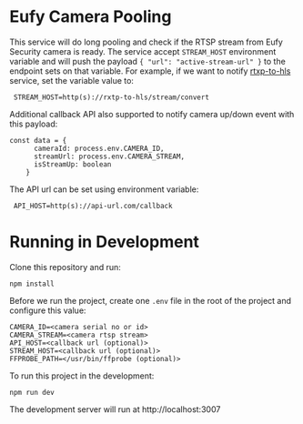 # Eufy Camera Pooling

This service will do long pooling and check if the RTSP stream from Eufy Security camera is ready. The service accept `STREAM_HOST` environment variable and will push the payload `{ "url": "active-stream-url" }` to the endpoint sets on that variable. For example, if we want to notify [rtxp-to-hls](https://github.com/garasingulik/rtxp-to-hls) service, set the variable value to:

```
 STREAM_HOST=http(s)://rxtp-to-hls/stream/convert
```

Additional callback API also supported to notify camera up/down event with this payload:

```
const data = {
      cameraId: process.env.CAMERA_ID,
      streamUrl: process.env.CAMERA_STREAM,
      isStreamUp: boolean
    }
```

The API url can be set using environment variable:

```
 API_HOST=http(s)://api-url.com/callback
```

# Running in Development

Clone this repository and run:

```
npm install
```

Before we run the project, create one `.env` file in the root of the project and configure this value:

```
CAMERA_ID=<camera serial no or id>
CAMERA_STREAM=<camera rtsp stream>
API_HOST=<callback url (optional)>
STREAM_HOST=<callback url (optional)>
FFPROBE_PATH=</usr/bin/ffprobe (optional)>
```

To run this project in the development:

```
npm run dev
```

The development server will run at http://localhost:3007


